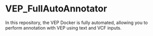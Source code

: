 # VEP_FullAutoAnnotator
In this repository, the VEP Docker is fully automated, allowing you to perform annotation with VEP using text and VCF inputs.
